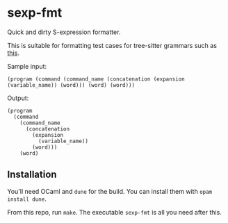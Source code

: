 sexp-fmt
==

Quick and dirty S-expression formatter.

This is suitable for formatting test cases for tree-sitter grammars
such as
[this](https://github.com/tree-sitter/tree-sitter-javascript/blob/master/test/corpus/statements.txt).

Sample input:
```
(program (command (command_name (concatenation (expansion (variable_name)) (word))) (word) (word)))
```
Output:
```
(program
  (command
    (command_name
      (concatenation
        (expansion
          (variable_name))
        (word)))
    (word)
```

Installation
--

You'll need OCaml and `dune` for the build. You can install them with
`opam install dune`.

From this repo, run `make`. The executable `sexp-fmt` is all you need
after this.
